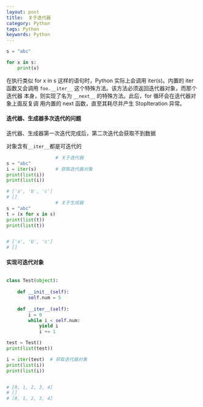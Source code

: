 ```yaml
---
layout: post
title:  关于迭代器 
category: Python
tags: Python
keywords: Python
---
```


```python
s = "abc"

for x in s:
    print(x)
```

在执行类似 for x in s 这样的语句时，Python 实际上会调用 iter(s)。内置的 iter
函数又会调用 `foo.__iter__` 这个特殊方法。该方法必须返回迭代器对象，而那个迭代器
本身，则实现了名为 `__next__` 的特殊方法。此后，for 循环会在迭代器对象上面反复调
用内置的 next 函数，直至其耗尽并产生 StopIteration 异常。

#### 迭代器、生成器多次迭代的问题

迭代器、生成器第一次迭代完成后，第二次迭代会获取不到数据

对象含有`__iter__`都是可迭代的

```python
                  # 关于迭代器
s = "abc"         
i = iter(s)       # 获取迭代器对象
print(list(i))
print(list(i))

# ['a', 'b', 'c']
# []
                  # 关于生成器
s = "abc"
t = (x for x in s)
print(list(t))
print(list(t))


# ['a', 'b', 'c']
# []
```

#### 实现可迭代对象

```python

class Test(object):
  
    def __init__(self):
        self.num = 5
        
    def __iter__(self):
        i = 0
        while i < self.num:
            yield i
            i += 1

test = Test()
print(list(test))

i = iter(test)  # 获取迭代器对象
print(list(i))
print(list(i))


# [0, 1, 2, 3, 4]
# []
# [0, 1, 2, 3, 4]
```
